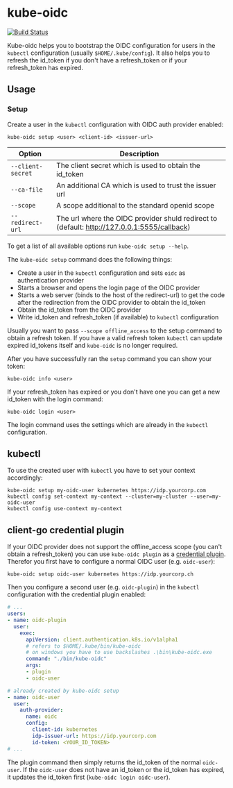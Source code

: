 # kube-oidc
[![Build Status](https://travis-ci.org/mobiliar/kube-oidc.svg?branch=master)](https://travis-ci.org/mobiliar/kube-oidc)

Kube-oidc helps you to bootstrap the OIDC configuration for users in the `kubectl` configuration (usually `$HOME/.kube/config`).
It also helps you to refresh the id_token if you don't have a refresh_token or if your refresh_token has expired.

## Usage
### Setup
Create a user in the `kubectl` configuration with OIDC auth provider enabled:
```
kube-oidc setup <user> <client-id> <issuer-url>
```
| Option            | Description |
| ----------------  | ----------- |
| `--client-secret` | The client secret which is used to obtain the id_token |
| `--ca-file`       | An additional CA which is used to trust the issuer url |
| `--scope`         | A scope additional to the standard openid scope |
| `--redirect-url`  | The url where the OIDC provider shuld redirect to (default: http://127.0.0.1:5555/callback) |
To get a list of all available options run `kube-oidc setup --help`.

The `kube-oidc setup` command does the following things:

* Create a user in the `kubectl` configuration and sets `oidc` as authentication provider
* Starts a browser and opens the login page of the OIDC provider
* Starts a web server (binds to the host of the redirect-url) to get the code after the redirection from the OIDC provider to obtain the id_token
* Obtain the id_token from the OIDC provider
* Write id_token and refresh_token (if available) to `kubectl` configuration

Usually you want to pass `--scope offline_access` to the setup command to obtain a refresh token.
If you have a valid refresh token `kubectl` can update expired id_tokens itself and `kube-oidc` is no longer required.

After you have successfully ran the `setup` command you can show your token:
```
kube-oidc info <user>
```

If your refresh_token has expired or you don't have one you can get a new id_token with the login command:
```
kube-oidc login <user>
```

The login command uses the settings which are already in the `kubectl` configuration.

## kubectl
To use the created user with `kubectl` you have to set your context accordingly:
```
kube-oidc setup my-oidc-user kubernetes https://idp.yourcorp.com
kubectl config set-context my-context --cluster=my-cluster --user=my-oidc-user
kubectl config use-context my-context
```

## client-go credential plugin
If your OIDC provider does not support the offline_access scope (you can't obtain a refresh_token) you can use `kube-oidc plugin` as a [credential plugin](https://kubernetes.io/docs/reference/access-authn-authz/authentication/#client-go-credential-plugins).
Therefor you first have to configure a normal OIDC user (e.g. `oidc-user`):
```
kube-oidc setup oidc-user kubernetes https://idp.yourcorp.ch
```
Then you configure a second user (e.g. `oidc-plugin`) in the `kubectl` configuration with the credential plugin enabled:
```yaml
# ...
users:
- name: oidc-plugin
  user:
    exec:
      apiVersion: client.authentication.k8s.io/v1alpha1
      # refers to $HOME/.kube/bin/kube-oidc
      # on windows you have to use backslashes .\bin\kube-oidc.exe
      command: "./bin/kube-oidc"
      args:
      - plugin
      - oidc-user

# already created by kube-oidc setup
- name: oidc-user
  user:
    auth-provider:
      name: oidc
      config:
        client-id: kubernetes
        idp-issuer-url: https://idp.yourcorp.com
        id-token: <YOUR_ID_TOKEN>
# ...
```
The plugin command then simply returns the id_token of the normal `oidc-user`. If the `oidc-user` does not have an id_token or the id_token has expired, it updates the id_token first (`kube-oidc login oidc-user`).

